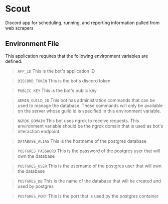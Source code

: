 # Scout
Discord app for scheduling, running, and reporting information pulled from web
scrapers

## Environment File
This application requires that the following environment variables are defined:

> ``APP_ID``
This is the bot's application ID

> ``DISCORD_TOKEN``
This is the bot's discord token

> ``PUBLIC_KEY``
This is the bot's public key

> ``ADMIN_GUILD_ID``
This bot has administration commands that can be used to manage the database.
These commands will only be available on the server whose guild id is
specified in this environment variable.

> ``NGROK_DOMAIN``
This bot uses ngrok to receive requests. This environment variable should be
the ngrok domain that is used as bot's interaction endpoint.

> ``DATABASE_ALIAS``
This is the hostname of the postgres database

> ``POSTGRES_PASSWORD``
This is the password of the postgres user that will own the database

> ``POSTGRES_USER``
This is the username of the postgres user that will own the database

> ``POSTGRES_DB``
This is the name of the database that will be created and used by postgres

> ``POSTGRES_PORT``
This is the port that is used by the postgres container
